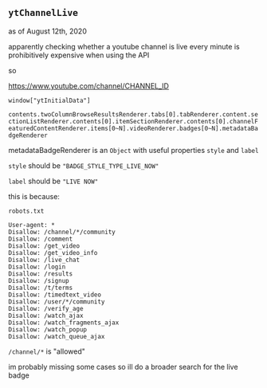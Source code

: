 ## `ytChannelLive`

as of August 12th, 2020

apparently checking whether a youtube channel is live every minute is prohibitively expensive when using the API

so

https://www.youtube.com/channel/CHANNEL_ID

`window["ytInitialData"]`

`contents.twoColumnBrowseResultsRenderer.tabs[0].tabRenderer.content.sectionListRenderer.contents[0].itemSectionRenderer.contents[0].channelFeaturedContentRenderer.items[0~N].videoRenderer.badges[0~N].metadataBadgeRenderer`

metadataBadgeRenderer is an `Object` with useful properties `style` and `label`

`style` should be `"BADGE_STYLE_TYPE_LIVE_NOW"`

`label` should be `"LIVE NOW"`

this is because:

`robots.txt`
```
User-agent: *
Disallow: /channel/*/community
Disallow: /comment
Disallow: /get_video
Disallow: /get_video_info
Disallow: /live_chat
Disallow: /login
Disallow: /results
Disallow: /signup
Disallow: /t/terms
Disallow: /timedtext_video
Disallow: /user/*/community
Disallow: /verify_age
Disallow: /watch_ajax
Disallow: /watch_fragments_ajax
Disallow: /watch_popup
Disallow: /watch_queue_ajax
```
`/channel/*` is "allowed"

im probably missing some cases so ill do a broader search for the live badge